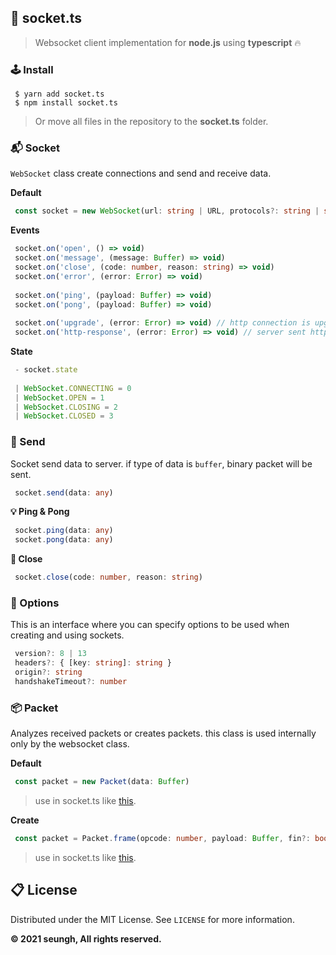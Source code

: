 ## 🔗 socket.ts
> Websocket client implementation for **node.js** using **typescript** 🔥

### 🕹 Install
```
 $ yarn add socket.ts
 $ npm install socket.ts
```
> Or move all files in the repository to the **socket.ts** folder.

### 📬 Socket
```WebSocket``` class create connections and send and receive data.

**Default**
```TypeScript
 const socket = new WebSocket(url: string | URL, protocols?: string | string[], options?: SocketOptions)
```

**Events**
```TypeScript
 socket.on('open', () => void)
 socket.on('message', (message: Buffer) => void)
 socket.on('close', (code: number, reason: string) => void)
 socket.on('error', (error: Error) => void)
 
 socket.on('ping', (payload: Buffer) => void)
 socket.on('pong', (payload: Buffer) => void)
 
 socket.on('upgrade', (error: Error) => void) // http connection is upgraded to socket.
 socket.on('http-response', (error: Error) => void) // server sent http response, not upgrade.
```

**State**
```TypeScript
 - socket.state
 
 | WebSocket.CONNECTING = 0
 | WebSocket.OPEN = 1
 | WebSocket.CLOSING = 2
 | WebSocket.CLOSED = 3
```

### 💾 Send

Socket send data to server. if type of data is ```buffer```, binary packet will be sent.
```TypeScript
 socket.send(data: any)
```

**💡 Ping & Pong**
```TypeScript
 socket.ping(data: any)
 socket.pong(data: any)
```

**🔌 Close**
```TypeScript
 socket.close(code: number, reason: string)
```

### 📃 Options
This is an interface where you can specify options to be used when creating and using sockets.

```TypeScript
 version?: 8 | 13
 headers?: { [key: string]: string }
 origin?: string
 handshakeTimeout?: number
```

### 📦 Packet
Analyzes received packets or creates packets. this class is used internally only by the websocket class.

**Default**
```TypeScript
 const packet = new Packet(data: Buffer)
```
> use in socket.ts like [this](https://github.com/seungh06/socket.ts/blob/4f575eb575692561f91a5eaefada69808fbf0bde/src/socket.ts#L158).

**Create**
```TypeScript
 const packet = Packet.frame(opcode: number, payload: Buffer, fin?: boolean, rsv1?: boolean, mask?: boolean)
```
> use in socket.ts like [this](https://github.com/seungh06/socket.ts/blob/4f575eb575692561f91a5eaefada69808fbf0bde/src/socket.ts#L210).

## 📋 License
Distributed under the MIT License. See ```LICENSE``` for more information.

**© 2021 seungh, All rights reserved.**

